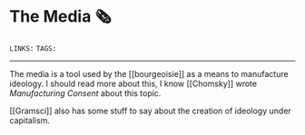 # The Media 🗞
`LINKS:` 
`TAGS:`  

---
The media is a tool used by the [[bourgeoisie]] as a means to manufacture ideology. I should read more about this, I know [[Chomsky]] wrote *Manufacturing Consent* about this topic. 

[[Gramsci]] also has some stuff to say about the creation of ideology under capitalism. 

